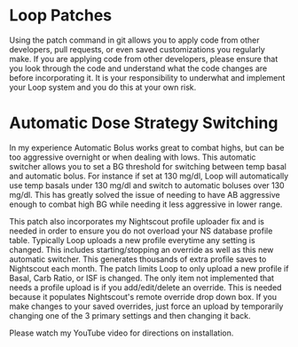 # Loop Patches

Using the patch command in git allows you to apply code from other developers, pull requests, or even saved customizations you regularly make. If you are applying code from other developers, please ensure that you look through the code and understand what the code changes are before incorporating it. It is your responsibility to underwhat and implement your Loop system and you do this at your own risk.

# Automatic Dose Strategy Switching

In my experience Automatic Bolus works great to combat highs, but can be too aggressive overnight or when dealing with lows. This automatic switcher allows you to set a BG threshold for switching between temp basal and automatic bolus. For instance if set at 130 mg/dl, Loop will automatically use temp basals under 130 mg/dl and switch to automatic boluses over 130 mg/dl. This has greatly solved the issue of needing to have AB aggressive enough to combat high BG while needing it less aggressive in lower range.

This patch also incorporates my Nightscout profile uploader fix and is needed in order to ensure you do not overload your NS database profile table. Typically Loop uploads a new profile everytime any setting is changed. This includes starting/stopping an override as well as this new automatic switcher. This generates thousands of extra profile saves to Nightscout each month. The patch limits Loop to only upload a new profile if Basal, Carb Ratio, or ISF is changed. The only item not implemented that needs a profile upload is if you add/edit/delete an override. This is needed because it populates Nightscout's remote override drop down box. If you make changes to your saved overrides, just force an upload by temporarily changing one of the 3 primary settings and then changing it back.

Please watch my YouTube video for directions on installation.
